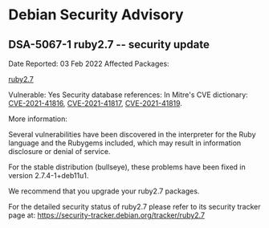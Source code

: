 
Debian Security Advisory
========================


DSA-5067-1 ruby2.7 -- security update
-------------------------------------



Date Reported:
03 Feb 2022
Affected Packages:

[ruby2.7](https://packages.debian.org/src:ruby2.7)

Vulnerable:
Yes
Security database references:
In Mitre's CVE dictionary: [CVE-2021-41816](https://security-tracker.debian.org/tracker/CVE-2021-41816), [CVE-2021-41817](https://security-tracker.debian.org/tracker/CVE-2021-41817), [CVE-2021-41819](https://security-tracker.debian.org/tracker/CVE-2021-41819).  

More information:

Several vulnerabilities have been discovered in the interpreter for
the Ruby language and the Rubygems included, which may result
in information disclosure or denial of service.


For the stable distribution (bullseye), these problems have been fixed in
version 2.7.4-1+deb11u1.


We recommend that you upgrade your ruby2.7 packages.


For the detailed security status of ruby2.7 please refer to
its security tracker page at:
<https://security-tracker.debian.org/tracker/ruby2.7>





